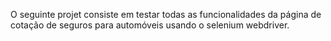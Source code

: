 O seguinte projet consiste em  testar todas as funcionalidades da página de cotação de seguros para automóveis usando o selenium webdriver.
